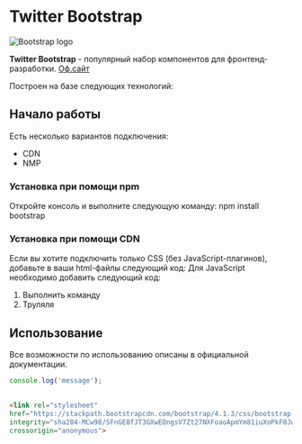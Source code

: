 # Twitter Bootstrap
![Bootstrap logo](https://i.imgur.com/qhtywl2.png)

**Twitter Bootstrap** - популярный набор компонентов для фронтенд-разработки. [Оф.сайт](https:getbootstrap.com)

Построен на базе следующих технологий:
## Начало работы
Есть несколько вариантов подключения:
* CDN
* NMP

### Установка при помощи npm
Откройте консоль и выполните следующую команду: npm install bootstrap
### Установка при помощи CDN
Если вы хотите подключить только CSS (без JavaScript-плагинов),
добавьте в ваши html-файлы следующий код:
Для JavaScript необходимо добавить следующий код:
1. Выполнить команду
1. Труляля
## Использование
Все возможности по использованию описаны в официальной документации.

```javascript 
console.log('message');
    
``` 

```html
<link rel="stylesheet"
href="https://stackpath.bootstrapcdn.com/bootstrap/4.1.3/css/bootstrap.min.css"
integrity="sha284-MCw98/SFnGE8fJT3GXwEOngsV7Zt27NXFoaoApmYm81iuXoPkF0JwJ8ERdknLPMO"
crossorigin="anonymous">
```